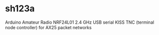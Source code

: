 # sh123a
Arduino Amateur Radio NRF24L01 2.4 GHz USB serial KISS TNC (terminal node controller) for AX25 packet networks
